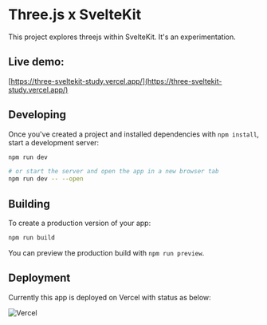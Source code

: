 # Three.js x SvelteKit 

This project explores threejs within SvelteKit. It's an experimentation.

## Live demo:
[https://three-sveltekit-study.vercel.app/](https://three-sveltekit-study.vercel.app/)

## Developing

Once you've created a project and installed dependencies with `npm install`, start a development server:

```bash
npm run dev

# or start the server and open the app in a new browser tab
npm run dev -- --open
```

## Building

To create a production version of your app:

```bash
npm run build
```

You can preview the production build with `npm run preview`.

## Deployment

Currently this app is deployed on Vercel with status as below:

![Vercel](https://therealsujitk-vercel-badge.vercel.app/?app=three-sveltekit-study.vercel.app&style=for-the-badge&logo=false)
